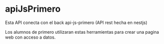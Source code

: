 # apiJsPrimero

Esta API conecta con el back api-js-primero (API rest hecha en nestjs)

Los alumnos de primero utilizaran estas herramientas para crear una pagina web con acceso a datos.

